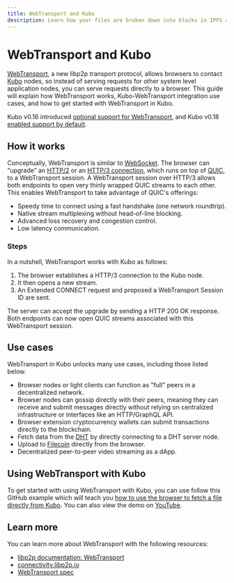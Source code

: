 ```yaml
---
title: WebTransport and Kubo
description: Learn how your files are broken down into blocks in IPFS and how to work with them.
---
```


# WebTransport and Kubo

[WebTransport](https://docs.libp2p.io/concepts/transports/webtransport/), a new libp2p transport protocol, allows browsers to contact [Kubo](../install/command-line.md) nodes, so instead of serving requests for other system level application nodes, you can serve requests directly to a browser. This guide will explain how WebTransport works, Kubo-WebTransport integration use cases, and how to get started with WebTransport in Kubo.

Kubo v0.16 introduced [optional support for WebTransport](https://github.com/ipfs/kubo/releases?q=0.16.0&expanded=true#-webtransport-new-experimental-transport), and Kubo v0.18 [enabled support by default](https://github.com/ipfs/kubo/blob/release-v0.18/docs/changelogs/v0.18.md#webtransport-enabled-by-default).  

## How it works

Conceptually, WebTransport is similar to [WebSocket](https://en.wikipedia.org/wiki/WebSocket). The browser can “upgrade” an [HTTP/2](https://en.wikipedia.org/wiki/HTTP/2/) or an [HTTP/3 connection](https://en.wikipedia.org/wiki/HTTP/3), which runs on top of [QUIC](https://en.wikipedia.org/wiki/QUIC), to a WebTransport session. A WebTransport session over HTTP/3 allows both endpoints to open very thinly wrapped QUIC streams to each other. This enables WebTransport to take advantage of QUIC's offerings:

- Speedy time to connect using a fast handshake (one network roundtrip).
- Native stream multiplexing without head-of-line blocking.
- Advanced loss recovery and congestion control.
- Low latency communication.

### Steps

In a nutshell, WebTransport works with Kubo as follows:

1. The browser establishes a HTTP/3 connection to the Kubo node. 
1. It then opens a new stream.
1. An Extended CONNECT request and proposed a WebTransport Session ID are sent.

The server can accept the upgrade by sending a HTTP 200 OK response. Both endpoints can now open QUIC streams associated with this WebTransport session.

## Use cases 

WebTransport in Kubo unlocks many use cases, including those listed below.

- Browser nodes or light clients can function as "full" peers in a decentralized network.
- Browser nodes can gossip directly with their peers, meaning they can receive and submit messages directly without relying on centralized infrastructure or interfaces like an HTTP/GraphQL API.
- Browser extension cryptocurrency wallets can submit transactions directly to the blockchain.
- Fetch data from the [DHT](../concepts/dht.md) by directly connecting to a DHT server node.
- Upload to [Filecoin](https://docs.filecoin.io/) directly from the browser.
- Decentralized peer-to-peer video streaming as a dApp.

## Using WebTransport with Kubo

To get started with using WebTransport with Kubo, you can use follow this GitHub example which will teach you [how to use the browser to fetch a file directly from Kubo](https://github.com/libp2p/js-libp2p-webtransport/tree/main/examples/fetch-file-from-kubo). You can also view the demo on [YouTube](https://youtu.be/Dt42Ss6X_Vk?feature=shared&t=145).

## Learn more

You can learn more about WebTransport with the following resources:

- [libp2p documentation: WebTransport](https://docs.libp2p.io/concepts/transports/webtransport/)
- [connectivity.libp2p.io](https://connectivity.libp2p.io/#webtransport)
- [WebTransport spec](https://github.com/libp2p/specs/tree/master/webtransport)
